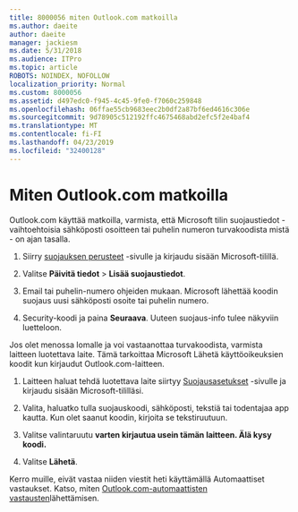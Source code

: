 ```yaml
---
title: 8000056 miten Outlook.com matkoilla
ms.author: daeite
author: daeite
manager: jackiesm
ms.date: 5/31/2018
ms.audience: ITPro
ms.topic: article
ROBOTS: NOINDEX, NOFOLLOW
localization_priority: Normal
ms.custom: 8000056
ms.assetid: d497edc0-f945-4c45-9fe0-f7060c259848
ms.openlocfilehash: 06ffae55cb9683eec2b0df2a87bf6ed4616c306e
ms.sourcegitcommit: 9d78905c512192ffc4675468abd2efc5f2e4baf4
ms.translationtype: MT
ms.contentlocale: fi-FI
ms.lasthandoff: 04/23/2019
ms.locfileid: "32400128"
---
```

# <a name="how-to-access-outlookcom-while-traveling"></a>Miten Outlook.com matkoilla

Outlook.com käyttää matkoilla, varmista, että Microsoft tilin suojaustiedot - vaihtoehtoisia sähköposti osoitteen tai puhelin numeron turvakoodista mistä - on ajan tasalla.
  
1. Siirry [suojauksen perusteet](https://go.microsoft.com/fwlink/p/?linkid=842325) -sivulle ja kirjaudu sisään Microsoft-tilillä. 
    
2. Valitse **Päivitä tiedot** \> **Lisää suojaustiedot**. 
    
3. Email tai puhelin-numero ohjeiden mukaan. Microsoft lähettää koodin suojaus uusi sähköposti osoite tai puhelin numero.
    
4. Security-koodi ja paina **Seuraava**. Uuteen suojaus-info tulee näkyviin luetteloon. 
    
Jos olet menossa lomalle ja voi vastaanottaa turvakoodista, varmista laitteen luotettava laite. Tämä tarkoittaa Microsoft Lähetä käyttöoikeuksien koodit kun kirjaudut Outlook.com-laitteen.
  
1. Laitteen haluat tehdä luotettava laite siirtyy [Suojausasetukset](https://go.microsoft.com/fwlink/p/?linkid=2002000&amp;clcid=0x409) -sivulle ja kirjaudu sisään Microsoft-tililläsi. 
    
2. Valita, haluatko tulla suojauskoodi, sähköposti, tekstiä tai todentajaa app kautta. Kun olet saanut koodin, kirjoita se tekstiruutuun.
    
3. Valitse valintaruutu **varten kirjautua usein tämän laitteen. Älä kysy koodi.**
    
4. Valitse **Lähetä**. 
    
Kerro muille, eivät vastaa niiden viestit heti käyttämällä Automaattiset vastaukset. Katso, miten [Outlook.com-automaattisten vastausten](https://go.microsoft.com/fwlink/p/?linkid=2002100&amp;clcid=0x409)lähettämisen.
  


